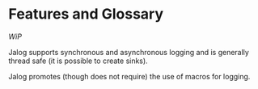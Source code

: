 # Features and Glossary

*WiP*

Jalog supports synchronous and asynchronous logging and is generally thread safe (it is possible to create sinks).

Jalog promotes (though does not require) the use of macros for logging.
